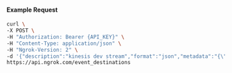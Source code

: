 <!-- Code generated for API Clients. DO NOT EDIT. -->

#### Example Request

```bash
curl \
-X POST \
-H "Authorization: Bearer {API_KEY}" \
-H "Content-Type: application/json" \
-H "Ngrok-Version: 2" \
-d '{"description":"kinesis dev stream","format":"json","metadata":"{\"environment\":\"dev\"}","target":{"kinesis":{"auth":{"role":{"role_arn":"arn:aws:iam::123456789012:role/example"}},"stream_arn":"arn:ngrok-local:kinesis:us-east-2:123456789012:stream/mystream2"}}}' \
https://api.ngrok.com/event_destinations
```
